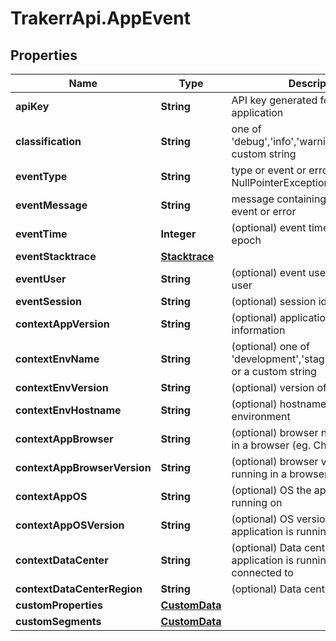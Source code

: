 # TrakerrApi.AppEvent

## Properties
Name | Type | Description | Notes
------------ | ------------- | ------------- | -------------
**apiKey** | **String** | API key generated for the application | 
**classification** | **String** | one of &#39;debug&#39;,&#39;info&#39;,&#39;warning&#39;,&#39;error&#39; or a custom string | 
**eventType** | **String** | type or event or error (eg. NullPointerException) | 
**eventMessage** | **String** | message containing details of the event or error | 
**eventTime** | **Integer** | (optional) event time in ms since epoch | [optional] 
**eventStacktrace** | [**Stacktrace**](Stacktrace.md) |  | [optional] 
**eventUser** | **String** | (optional) event user identifying a user | [optional] 
**eventSession** | **String** | (optional) session identification | [optional] 
**contextAppVersion** | **String** | (optional) application version information | [optional] 
**contextEnvName** | **String** | (optional) one of &#39;development&#39;,&#39;staging&#39;,&#39;production&#39; or a custom string | [optional] 
**contextEnvVersion** | **String** | (optional) version of environment | [optional] 
**contextEnvHostname** | **String** | (optional) hostname or ID of environment | [optional] 
**contextAppBrowser** | **String** | (optional) browser name if running in a browser (eg. Chrome) | [optional] 
**contextAppBrowserVersion** | **String** | (optional) browser version if running in a browser | [optional] 
**contextAppOS** | **String** | (optional) OS the application is running on | [optional] 
**contextAppOSVersion** | **String** | (optional) OS version the application is running on | [optional] 
**contextDataCenter** | **String** | (optional) Data center the application is running on or connected to | [optional] 
**contextDataCenterRegion** | **String** | (optional) Data center region | [optional] 
**customProperties** | [**CustomData**](CustomData.md) |  | [optional] 
**customSegments** | [**CustomData**](CustomData.md) |  | [optional] 


